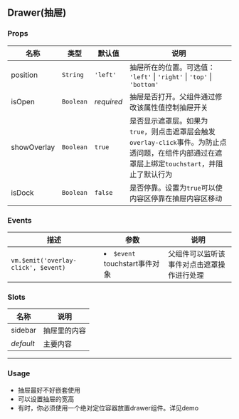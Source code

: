 Drawer(抽屉)
-
### <a name="props">Props</a>
|名称|类型|默认值|说明|
|---|---|---|---|
|position|`String`|`'left'`|抽屉所在的位置。可选值： `'left'` \| `'right'` \| `'top'` \| `'bottom'`|
|isOpen|`Boolean`|*required*|抽屉是否打开。父组件通过修改该属性值控制抽屉开关|
|showOverlay|`Boolean`|`true`|是否显示遮罩层。如果为`true`，则点击遮罩层会触发`overlay-click`事件。为防止点透问题，在组件内部通过在遮罩层上绑定`touchstart`，并阻止了默认行为
|isDock|`Boolean`|`false`|是否停靠。设置为`true`可以使内容区停靠在抽屉内容区移动

### <a name="events">Events</a>
|描述|参数|说明|
|---|---|---|
|`vm.$emit('overlay-click', $event)`|<li>`$event` touchstart事件对象|父组件可以监听该事件对点击遮罩操作进行处理|

### <a name="slots">Slots</a>
|名称|说明|
|---|---|
|sidebar|抽屉里的内容|
|*default*|主要内容|

***
### <a name="usage">Usage</a>
+ 抽屉最好不好嵌套使用
+ 可以设置抽屉的宽高
+ 有时，你必须使用一个绝对定位容器放置drawer组件。详见demo
